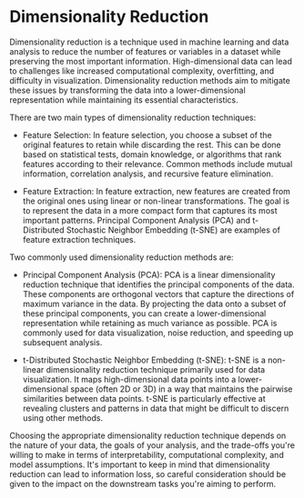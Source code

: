 # Dimensionality Reduction

Dimensionality reduction is a technique used in machine learning and data analysis to reduce the number of features or variables in a dataset while preserving the most important information. High-dimensional data can lead to challenges like increased computational complexity, overfitting, and difficulty in visualization. Dimensionality reduction methods aim to mitigate these issues by transforming the data into a lower-dimensional representation while maintaining its essential characteristics.

There are two main types of dimensionality reduction techniques:

* Feature Selection: In feature selection, you choose a subset of the original features to retain while discarding the rest. This can be done based on statistical tests, domain knowledge, or algorithms that rank features according to their relevance. Common methods include mutual information, correlation analysis, and recursive feature elimination.

* Feature Extraction: In feature extraction, new features are created from the original ones using linear or non-linear transformations. The goal is to represent the data in a more compact form that captures its most important patterns. Principal Component Analysis (PCA) and t-Distributed Stochastic Neighbor Embedding (t-SNE) are examples of feature extraction techniques.

Two commonly used dimensionality reduction methods are:

* Principal Component Analysis (PCA): PCA is a linear dimensionality reduction technique that identifies the principal components of the data. These components are orthogonal vectors that capture the directions of maximum variance in the data. By projecting the data onto a subset of these principal components, you can create a lower-dimensional representation while retaining as much variance as possible. PCA is commonly used for data visualization, noise reduction, and speeding up subsequent analysis.

* t-Distributed Stochastic Neighbor Embedding (t-SNE): t-SNE is a non-linear dimensionality reduction technique primarily used for data visualization. It maps high-dimensional data points into a lower-dimensional space (often 2D or 3D) in a way that maintains the pairwise similarities between data points. t-SNE is particularly effective at revealing clusters and patterns in data that might be difficult to discern using other methods.

Choosing the appropriate dimensionality reduction technique depends on the nature of your data, the goals of your analysis, and the trade-offs you're willing to make in terms of interpretability, computational complexity, and model assumptions. It's important to keep in mind that dimensionality reduction can lead to information loss, so careful consideration should be given to the impact on the downstream tasks you're aiming to perform.